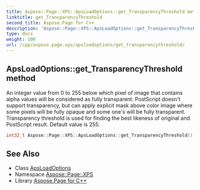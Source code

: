 ```yaml
---
title: Aspose::Page::XPS::ApsLoadOptions::get_TransparencyThreshold method
linktitle: get_TransparencyThreshold
second_title: Aspose.Page for C++
description: 'Aspose::Page::XPS::ApsLoadOptions::get_TransparencyThreshold method. An integer value from 0 to 255 below which pixel of image that contains alpha values will be considered as fully transparent. PostScript doesn''t support transparency, but can apply explicit mask above color image where some pixels will be fully opaque and some one''s will be fully transparent. Transparency threshold is used for finding the best likeness of original and PostScript result. Default value is 255 in C++.'
type: docs
weight: 100
url: /cpp/aspose.page.xps/apsloadoptions/get_transparencythreshold/
---
```

## ApsLoadOptions::get_TransparencyThreshold method


An integer value from 0 to 255 below which pixel of image that contains alpha values will be considered as fully transparent. PostScript doesn't support transparency, but can apply explicit mask above color image where some pixels will be fully opaque and some one's will be fully transparent. Transparency threshold is used for finding the best likeness of original and PostScript result. Default value is 255.

```cpp
int32_t Aspose::Page::XPS::ApsLoadOptions::get_TransparencyThreshold() const
```

## See Also

* Class [ApsLoadOptions](../)
* Namespace [Aspose::Page::XPS](../../)
* Library [Aspose.Page for C++](../../../)
